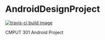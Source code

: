 # AndroidDesignProject

<a href="https://travis-ci.org/CMPUT301F15T14/AndroidDesignProject" target="_blank"><img alt="travis-ci build image" src="https://travis-ci.org/CMPUT301F15T14/AndroidDesignProject.svg?branch=travisIntergration"></img></a>

CMPUT 301 Android Project
